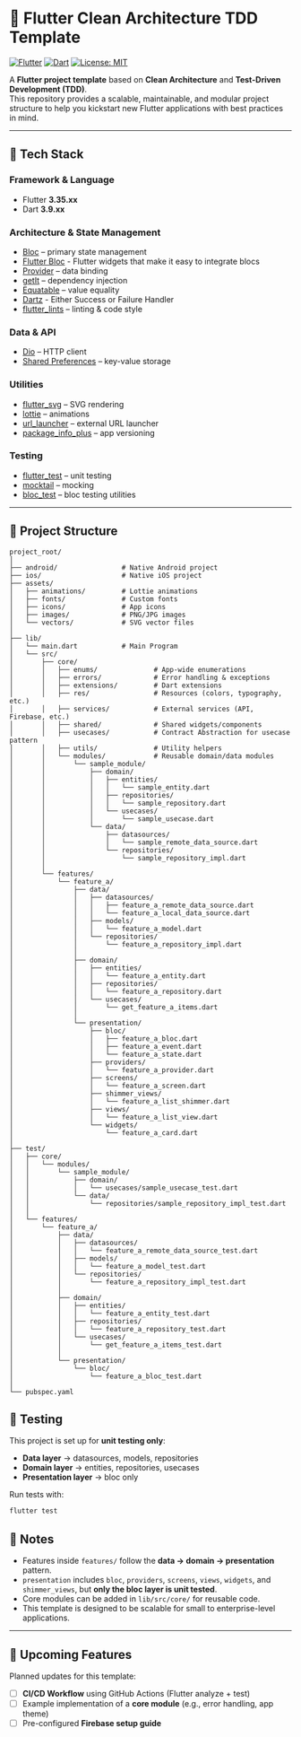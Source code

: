 # 🧩 Flutter Clean Architecture TDD Template

[![Flutter](https://img.shields.io/badge/Flutter-3.35.xx-blue?logo=flutter&logoColor=white)](https://flutter.dev)
[![Dart](https://img.shields.io/badge/Dart-3.9.xx-0175C2?logo=dart&logoColor=white)](https://dart.dev)
[![License: MIT](https://img.shields.io/badge/License-MIT-green.svg)](LICENSE)


A **Flutter project template** based on **Clean Architecture** and **Test-Driven Development (TDD)**.  
This repository provides a scalable, maintainable, and modular project structure to help you kickstart new Flutter applications with best practices in mind.

---

## 🚀 Tech Stack

### Framework & Language
- Flutter **3.35.xx**
- Dart **3.9.xx**

### Architecture & State Management
- [Bloc](https://pub.dev/packages/flutter_bloc) – primary state management
- [Flutter Bloc](https://pub.dev/packages/flutter_bloc) - Flutter widgets that make it easy to integrate blocs
- [Provider](https://pub.dev/packages/provider) – data binding
- [getIt](https://pub.dev/packages/get_it) – dependency injection
- [Equatable](https://pub.dev/packages/equatable) – value equality
- [Dartz](https://pub.dev/packages/dartz) - Either Success or Failure Handler
- [flutter_lints](https://pub.dev/packages/flutter_lints) – linting & code style

### Data & API
- [Dio](https://pub.dev/packages/dio) – HTTP client
- [Shared Preferences](https://pub.dev/packages/shared_preferences) – key-value storage

### Utilities
- [flutter_svg](https://pub.dev/packages/flutter_svg) – SVG rendering
- [lottie](https://pub.dev/packages/lottie) – animations
- [url_launcher](https://pub.dev/packages/url_launcher) – external URL launcher
- [package_info_plus](https://pub.dev/packages/package_info_plus) – app versioning

### Testing
- [flutter_test](https://api.flutter.dev/flutter/flutter_test/flutter_test-library.html) – unit testing
- [mocktail](https://pub.dev/packages/mocktail) – mocking
- [bloc_test](https://pub.dev/packages/bloc_test) – bloc testing utilities

---

## 📂 Project Structure
```text
project_root/
│
├── android/                # Native Android project
├── ios/                    # Native iOS project
├── assets/
│   ├── animations/         # Lottie animations
│   ├── fonts/              # Custom fonts
│   ├── icons/              # App icons
│   ├── images/             # PNG/JPG images
│   └── vectors/            # SVG vector files
│
├── lib/
│   └── main.dart           # Main Program
│   └── src/
│       ├── core/                   
│       │   ├── enums/              # App-wide enumerations
│       │   ├── errors/             # Error handling & exceptions
│       │   ├── extensions/         # Dart extensions
│       │   ├── res/                # Resources (colors, typography, etc.)
│       │   ├── services/           # External services (API, Firebase, etc.)
│       │   ├── shared/             # Shared widgets/components
│       │   ├── usecases/           # Contract Abstraction for usecase pattern
│       │   ├── utils/              # Utility helpers
│       │   └── modules/            # Reusable domain/data modules
│       │       └── sample_module/  
│       │           ├── domain/
│       │           │   ├── entities/
│       │           │   │   └── sample_entity.dart
│       │           │   ├── repositories/
│       │           │   │   └── sample_repository.dart
│       │           │   └── usecases/
│       │           │       └── sample_usecase.dart
│       │           └── data/
│       │               ├── datasources/
│       │               │   └── sample_remote_data_source.dart
│       │               └── repositories/
│       │                   └── sample_repository_impl.dart
│       │
│       └── features/
│           └── feature_a/
│               ├── data/
│               │   ├── datasources/
│               │   │   ├── feature_a_remote_data_source.dart
│               │   │   └── feature_a_local_data_source.dart
│               │   ├── models/
│               │   │   └── feature_a_model.dart
│               │   └── repositories/
│               │       └── feature_a_repository_impl.dart
│               │
│               ├── domain/
│               │   ├── entities/
│               │   │   └── feature_a_entity.dart
│               │   ├── repositories/
│               │   │   └── feature_a_repository.dart
│               │   └── usecases/
│               │       └── get_feature_a_items.dart
│               │
│               └── presentation/
│                   ├── bloc/
│                   │   ├── feature_a_bloc.dart
│                   │   ├── feature_a_event.dart
│                   │   └── feature_a_state.dart
│                   ├── providers/
│                   │   └── feature_a_provider.dart
│                   ├── screens/
│                   │   └── feature_a_screen.dart
│                   ├── shimmer_views/
│                   │   └── feature_a_list_shimmer.dart
│                   ├── views/
│                   │   └── feature_a_list_view.dart
│                   └── widgets/
│                       └── feature_a_card.dart
│
├── test/
│   ├── core/
│   │   └── modules/
│   │       └── sample_module/
│   │           ├── domain/
│   │           │   └── usecases/sample_usecase_test.dart
│   │           └── data/
│   │               └── repositories/sample_repository_impl_test.dart
│   │
│   └── features/
│       └── feature_a/
│           ├── data/
│           │   ├── datasources/
│           │   │   └── feature_a_remote_data_source_test.dart
│           │   ├── models/
│           │   │   └── feature_a_model_test.dart
│           │   └── repositories/
│           │       └── feature_a_repository_impl_test.dart
│           │
│           ├── domain/
│           │   ├── entities/
│           │   │   └── feature_a_entity_test.dart
│           │   ├── repositories/
│           │   │   └── feature_a_repository_test.dart
│           │   └── usecases/
│           │       └── get_feature_a_items_test.dart
│           │
│           └── presentation/
│               └── bloc/
│                   └── feature_a_bloc_test.dart
│
└── pubspec.yaml
```

## 🧪 Testing

This project is set up for **unit testing only**:  
- **Data layer** → datasources, models, repositories  
- **Domain layer** → entities, repositories, usecases  
- **Presentation layer** → bloc only

Run tests with:

```bash
flutter test
```

## 📌 Notes

- Features inside `features/` follow the **data → domain → presentation** pattern.  
- `presentation` includes `bloc`, `providers`, `screens`, `views`, `widgets`, and `shimmer_views`, but **only the bloc layer is unit tested**.  
- Core modules can be added in `lib/src/core/` for reusable code.  
- This template is designed to be scalable for small to enterprise-level applications.  

---

## 🔮 Upcoming Features

Planned updates for this template:

- [ ] **CI/CD Workflow** using GitHub Actions (Flutter analyze + test)  
- [ ] Example implementation of a **core module** (e.g., error handling, app theme)  
- [ ] Pre-configured **Firebase setup guide**  
